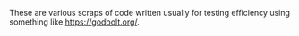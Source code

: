 These are various scraps of code written usually for testing efficiency using something like https://godbolt.org/. 

